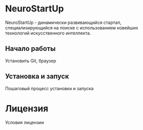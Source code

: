 # NeuroStartUp
NeuroStartUp - динамически развивающийся стартап, специализирующийся на поиске с использованием новейших технологий искусственного интеллекта.


## Начало работы

Установить Git, браузер

## Установка и запуск
Пошаговый процесс установки и запуска

# Лицензия
Условия лицензии
